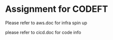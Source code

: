 # Assignment for CODEFT

Please refer to aws.doc for infra spin up

please refer to cicd.doc for code info
